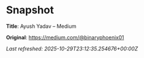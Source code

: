 # Snapshot

**Title**: Ayush Yadav – Medium

**Original**: <https://medium.com/@binaryphoenix01>

_Last refreshed: 2025-10-29T23:12:35.254676+00:00Z_
